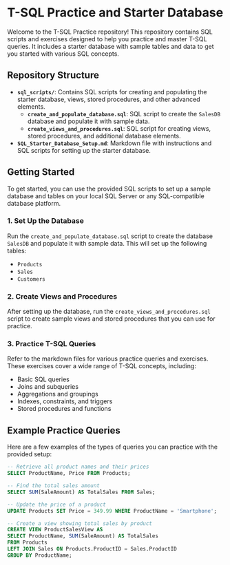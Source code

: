 # T-SQL Practice and Starter Database

Welcome to the T-SQL Practice repository! This repository contains SQL scripts and exercises designed to help you practice and master T-SQL queries. It includes a starter database with sample tables and data to get you started with various SQL concepts.

## Repository Structure

- **`sql_scripts/`**: Contains SQL scripts for creating and populating the starter database, views, stored procedures, and other advanced elements.
  - **`create_and_populate_database.sql`**: SQL script to create the `SalesDB` database and populate it with sample data.
  - **`create_views_and_procedures.sql`**: SQL script for creating views, stored procedures, and additional database elements.
- **`SQL_Starter_Database_Setup.md`**: Markdown file with instructions and SQL scripts for setting up the starter database.

## Getting Started

To get started, you can use the provided SQL scripts to set up a sample database and tables on your local SQL Server or any SQL-compatible database platform.

### 1. Set Up the Database

Run the `create_and_populate_database.sql` script to create the database `SalesDB` and populate it with sample data. This will set up the following tables:
- `Products`
- `Sales`
- `Customers`

### 2. Create Views and Procedures

After setting up the database, run the `create_views_and_procedures.sql` script to create sample views and stored procedures that you can use for practice.

### 3. Practice T-SQL Queries

Refer to the markdown files for various practice queries and exercises. These exercises cover a wide range of T-SQL concepts, including:
- Basic SQL queries
- Joins and subqueries
- Aggregations and groupings
- Indexes, constraints, and triggers
- Stored procedures and functions

## Example Practice Queries

Here are a few examples of the types of queries you can practice with the provided setup:

```sql
-- Retrieve all product names and their prices
SELECT ProductName, Price FROM Products;

-- Find the total sales amount
SELECT SUM(SaleAmount) AS TotalSales FROM Sales;

-- Update the price of a product
UPDATE Products SET Price = 349.99 WHERE ProductName = 'Smartphone';

-- Create a view showing total sales by product
CREATE VIEW ProductSalesView AS
SELECT ProductName, SUM(SaleAmount) AS TotalSales
FROM Products
LEFT JOIN Sales ON Products.ProductID = Sales.ProductID
GROUP BY ProductName;
